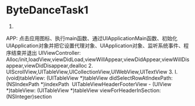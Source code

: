 # ByteDanceTask1
1.
APP: 
点击应用图标、执行main函数、通过UIApplicationMain函数、初始化UIApplication对象并把它设置代理对象、UIApplication对象、监听系统事件、程序结束并退出
UIViewController: Alloc/init,loadView,viewDidLoad,viewWillAppear,viewDidAppear,viewWillDisappear,viewDidDisappear,dealloc
2.
UIScrollView,UITableView,UICollectionView,UIWebView,UITextView
3.
I.(void)tableView: (UITableView *)tableView didSelectRowAtIndexPath: (NSIndexPath *)indexPath 
UITableViewHeaderFooterView - (UIView *)tableView: (UITableView *)tableView viewForHeaderInSection: (NSInteger)section
